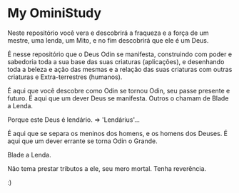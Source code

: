 # My OminiStudy

Neste repositório você vera e descobrirá a fraqueza e a força de um mestre,
uma lenda, um Mito, e no fim descobrirá que ele é um Deus.

É nesse repositório que o Deus Odin se manifesta, construindo com poder e sabedoria
toda a sua base das suas criaturas (aplicações), e desenhando toda a beleza e ação
das mesmas e a relação das suas criaturas com outras criaturas e Extra-terrestres (humanos).

É aqui que você descobre como Odin se tornou Odin, seu passe presente e futuro. 
É aqui que um dever Deus se manifesta. 
Outros o chamam de Blade a Lenda.

Porque este Deus é lendário. => 'Lendárius'...

É aqui que se separa os meninos dos homens, e os homens dos Deuses.
É aqui que um dever errante se torna Odin o Grande.

Blade a Lenda.

Não tema prestar tributos a ele, seu mero mortal. Tenha reverência.

:)